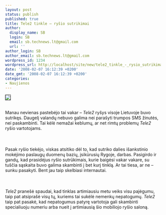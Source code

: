```yaml
---
layout: post
status: publish
published: true
title: Tele2 tinkle – ryšio sutrikimai
author:
  display_name: SB
  login: SB
  email: sb.technews.lt@gmail.com
  url: ''
author_login: SB
author_email: sb.technews.lt@gmail.com
wordpress_id: 1234
wordpress_url: http://localhost/site/new/tele2_tinkle_-_rysio_sutrikimai/
date: '2008-02-07 16:12:39 +0200'
date_gmt: '2008-02-07 16:12:39 +0200'
categories:
- Naujienos
---
```

<div class="imgright"><img src="http://tbn0.google.com/images?q=tbn:_6wKIYu0E_1sxM:http://www.bioteams.com/images/3g_mobile_phone.jpg" border="1"></div>
<p><br>Manau nevienas pastebėjo tai vakar – <i>Tele2</i> ryšys visoje Lietuvoje buvo sutrikęs. Daugelį valandų nebuvo galima nei parašyti trumpos SMS žinutės, nei paskambinti. Tai kėlė nemažai keblumų, ar net rimtų problemų <i>Tele2</i> ryšio vartotojams.<br />
<br><br />
<br>Pasak ryšio tiekėjo, viskas atsitiko dėl to, kad sutriko dalies išankstinio mokėjimo paslaugų duomenų bazių, įsikūrusių Rygoje, darbas. Pasigirdo ir gandų, kad prasidėjus ryšio sutrūkimais, kurie baigėsi vakar vakare, su tuščia sąskaita buvo galima skambinti į bet kurį tinklą. Ar tai tiesa, ar ne – sunku pasakyti. Bent jau taip skelbiasi internautai.<br />
<br><br />
<br><i>Tele2</i> pranešė spaudai, kad tinklas artimiausiu metu veiks visu pajėgumu, taip pat atsiprašė visų tų, kuriems tai sukėlė nemenkų nepatogumų. <i>Tele2</i> taip pat pasakė, kad nepatogumus patyrę vartotoja gali skambinti specialiuoju numeriu arba nueit į artimiausią šio mobiliojo ryšio saloną.<br />
<br></p>
